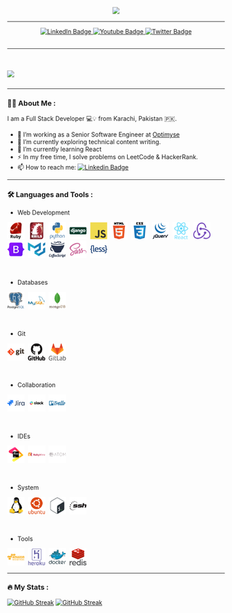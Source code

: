 <div id="header" align="center">
  <img src="https://media.giphy.com/media/M9gbBd9nbDrOTu1Mqx/giphy.gif" width="100"/>
</div>

---

<div id="badges" align="center">
  <a href="https://www.linkedin.com/in/akeedahmedfarees/">
    <img src="https://img.shields.io/badge/LinkedIn-blue?style=for-the-badge&logo=linkedin&logoColor=white" alt="LinkedIn Badge"/>
  </a>
  <a href="https://www.facebook.com/akeed.afarees">
    <img src="https://img.shields.io/badge/Facebook-blue?style=for-the-badge&logo=youtube&logoColor=white" alt="Youtube Badge"/>
  </a>
  <a href="https://twitter.com/AkeedAFarees">
    <img src="https://img.shields.io/badge/Twitter-blue?style=for-the-badge&logo=twitter&logoColor=white" alt="Twitter Badge"/>
  </a>
</div>

<div id="profile-views" align="center">
  <img src="https://komarev.com/ghpvc/?username=AkeedAFarees&style=flat-square&color=blueviolet&style=plastic&label=GITHUB+VIEWS" alt=""/>

[comment]: <> (  <img src="https://komarev.com/ghpvc/?username=Akeed-A-Farees&style=flat-square&color=blueviolet&style=plastic" alt=""/>)

[comment]: <> (  <img src="https://komarev.com/ghpvc/?username=Akeed-Farees&style=flat-square&color=blueviolet&style=plastic" alt=""/>)

[comment]: <> (  <img src="https://komarev.com/ghpvc/?username=akeedahmed-CC&style=flat-square&color=blueviolet&style=plastic" alt=""/>)
</div>

--- 

<h1>
  <img src="https://media.giphy.com/media/xTrL2z0L8j4KeldZ2S/giphy.gif"/>
</h1>

---

### :man_technologist: About Me :

I am a Full Stack Developer :computer::bulb: from Karachi, Pakistan :pakistan:.

- 🔭 I’m working as a Senior Software Engineer at <a href="https://optimyse.com/">Optimyse</a>
- :page_facing_up: I’m currently exploring technical content writing.
- 🌱 I’m currently learning React
- :zap: In my free time, I solve problems on LeetCode & HackerRank.
- :mailbox: How to reach me: [![Linkedin Badge](https://img.shields.io/badge/Linkedin-blue?style=flat&logo=Linkedin&logoColor=white)](https://www.linkedin.com/in/akeedahmedfarees/)

---

### :hammer_and_wrench: Languages and Tools :

- Web Development
<div>
<img src='https://github.com/devicons/devicon/blob/master/icons/ruby/ruby-original-wordmark.svg' title="Ruby" alt="Ruby" width='40' height='40'/>&nbsp;
<img src='https://github.com/devicons/devicon/blob/master/icons/rails/rails-original-wordmark.svg' title="Rails" alt="Rails" width='40' height='40'/>&nbsp;
<img src='https://github.com/devicons/devicon/blob/master/icons/python/python-original-wordmark.svg' title="Python" alt="Python" width='40' height='40'/>&nbsp;
<img src='https://github.com/devicons/devicon/blob/master/icons/django/django-original.svg' title="Django" alt="Django" width='40' height='40'/>&nbsp;
<img src='https://github.com/devicons/devicon/blob/master/icons/javascript/javascript-original.svg' title="Javascript" alt="Javascript" width='40' height='40'/>&nbsp;  
<img src='https://github.com/devicons/devicon/blob/master/icons/html5/html5-original-wordmark.svg' title="HTML5" alt="HTML5" width='40' height='40'/>&nbsp;
<img src='https://github.com/devicons/devicon/blob/master/icons/css3/css3-original-wordmark.svg' title="CSS3" alt="CSS3" width='40' height='40'/>&nbsp;
<img src='https://github.com/devicons/devicon/blob/master/icons/jquery/jquery-original-wordmark.svg' title="JQuery" alt="JQuery" width='40' height='40'/>&nbsp;
<img src='https://github.com/devicons/devicon/blob/master/icons/react/react-original-wordmark.svg' title="react" alt="React" width='40' height='40'/>&nbsp;
<img src='https://github.com/devicons/devicon/blob/master/icons/redux/redux-original.svg' title="Redux" alt="Redux" width='40' height='40'/>&nbsp;  
<img src='https://github.com/devicons/devicon/blob/master/icons/bootstrap/bootstrap-original.svg' title="Bootstrap" alt="Bootstrap" width='40' height='40'/>&nbsp;  
<img src='https://github.com/devicons/devicon/blob/master/icons/materialui/materialui-original.svg' title="MaterialUI" alt="MaterialUI" width='40' height='40'/>&nbsp;  
<img src='https://github.com/devicons/devicon/blob/master/icons/coffeescript/coffeescript-original-wordmark.svg' title="Coffeescript" alt="Coffeescript" width='40' height='40'/>&nbsp;
<img src='https://github.com/devicons/devicon/blob/master/icons/sass/sass-original.svg' title="Sass" alt="Sass" width='40' height='40'/>&nbsp;  
<img src='https://github.com/devicons/devicon/blob/master/icons/less/less-plain-wordmark.svg' title="Less" alt="Less" width='40' height='40'/>&nbsp;  
</div>

&nbsp;
- Databases
<div>
<img src='https://github.com/devicons/devicon/blob/master/icons/postgresql/postgresql-original-wordmark.svg' title="Postgres" alt="Postgres" width='40' height='40'/>&nbsp;
<img src='https://github.com/devicons/devicon/blob/master/icons/mysql/mysql-original-wordmark.svg' title="MySql" alt="MySql" width='40' height='40'/>&nbsp;
<img src='https://github.com/devicons/devicon/blob/master/icons/mongodb/mongodb-original-wordmark.svg' title="MongoDB" alt="MongoDB" width='40' height='40'/>&nbsp;
</div>

&nbsp;
- Git
<div>
<img src='https://github.com/devicons/devicon/blob/master/icons/git/git-original-wordmark.svg' title="Git" alt="Git" width='40' height='40'/>&nbsp;
<img src='https://github.com/devicons/devicon/blob/master/icons/github/github-original-wordmark.svg' title="Github" alt="Github" width='40' height='40'/>&nbsp;
<img src='https://github.com/devicons/devicon/blob/master/icons/gitlab/gitlab-original-wordmark.svg' title="Gitlab" alt="Gitlab" width='40' height='40'/>&nbsp;
</div>

&nbsp;
- Collaboration
<div>
<img src='https://github.com/devicons/devicon/blob/master/icons/jira/jira-original-wordmark.svg' title="Jira" alt="Jira" width='40' height='40'/>&nbsp;
<img src='https://github.com/devicons/devicon/blob/master/icons/slack/slack-original-wordmark.svg' title="Slack" alt="Slack" width='40' height='40'/>&nbsp;
<img src='https://github.com/devicons/devicon/blob/master/icons/trello/trello-plain-wordmark.svg' title="Trello" alt="Trello" width='40' height='40'/>&nbsp;
</div>

&nbsp;
- IDEs
<div>
<img src='https://github.com/devicons/devicon/blob/master/icons/jetbrains/jetbrains-original.svg' title="JetBrains" alt="JetBrains" width='40' height='40'/>&nbsp;  
<img src='https://github.com/devicons/devicon/blob/master/icons/rubymine/rubymine-original-wordmark.svg' title="RubyMine" alt="RubyMine" width='40' height='40'/>&nbsp;
<img src='https://github.com/devicons/devicon/blob/master/icons/atom/atom-original-wordmark.svg' title="Atom" alt="Atom" width='40' height='40'/>&nbsp;
</div>

&nbsp;
- System
<div>
<img src='https://github.com/devicons/devicon/blob/master/icons/linux/linux-original.svg' title="Linux" alt="Linux" width='40' height='40'/>&nbsp;  
<img src='https://github.com/devicons/devicon/blob/master/icons/ubuntu/ubuntu-plain-wordmark.svg' title="Ubuntu" alt="Ubuntu" width='40' height='40'/>&nbsp;  
<img src='https://github.com/devicons/devicon/blob/master/icons/bash/bash-original.svg' title="Bash" alt="Bash" width='40' height='40'/>&nbsp;  
<img src='https://github.com/devicons/devicon/blob/master/icons/ssh/ssh-original-wordmark.svg' title="SSH" alt="SSH" width='40' height='40'/>&nbsp; 
</div>

&nbsp;
- Tools
<div>
<img src="https://github.com/devicons/devicon/blob/master/icons/amazonwebservices/amazonwebservices-plain-wordmark.svg" title="AWS" alt="AWS" width="40" height="40"/>&nbsp;
<img src='https://github.com/devicons/devicon/blob/master/icons/heroku/heroku-original-wordmark.svg' title="Heroku" alt="Heroku" width='40' height='40'/>&nbsp;
<img src='https://github.com/devicons/devicon/blob/master/icons/docker/docker-original-wordmark.svg' title="Docker" alt="Docker" width='40' height='40'/>&nbsp;
<img src='https://github.com/devicons/devicon/blob/master/icons/redis/redis-original-wordmark.svg' title="Redis" alt="Redis" width='40' height='40'/>&nbsp;
</div>

---

### :fire: My Stats :

[![GitHub Streak](http://github-readme-streak-stats.herokuapp.com?user=AkeedAFarees&theme=onedark&hide_border=true&date_format=M%20j%5B%2C%20Y%5D)](https://git.io/streak-stats)
[![GitHub Streak](http://github-readme-streak-stats.herokuapp.com?user=akeedahmed-CC&theme=onedark&hide_border=true&date_format=M%20j%5B%2C%20Y%5D)](https://git.io/streak-stats)